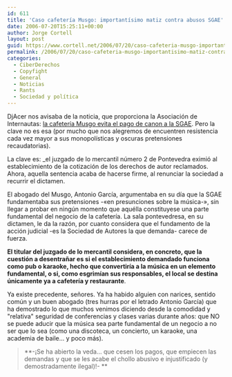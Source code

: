 ```yaml
---
id: 611
title: 'Caso cafeterí­a Musgo: importantí­simo matiz contra abusos SGAE'
date: 2006-07-20T15:25:11+00:00
author: Jorge Cortell
layout: post
guid: https://www.cortell.net/2006/07/20/caso-cafeteria-musgo-importantisimo-matiz-contra-abusos-sgae/
permalink: /2006/07/20/caso-cafeteria-musgo-importantisimo-matiz-contra-abusos-sgae/
categories:
  - CiberDerechos
  - Copyfight
  - General
  - Noticias
  - Rants
  - Sociedad y polí­tica
---
```

DjAcer nos avisaba de la noticia, que proporciona la Asociación de Internautas: <a target="_blank" title="Cafeterí­a Musgo lucha y gana" href="https://www.internautas.org/html/3809.html">la cafeterí­a Musgo evita el pago de canon a la SGAE</a>. Pero la clave no es esa (por mucho que nos alegremos de encuentren resistencia cada vez mayor a sus monopolí­sticas y oscuras pretensiones recaudatorias).

La clave es: _el juzgado de lo mercantil número 2 de Pontevedra eximió al establecimiento de la cotización de los derechos de autor reclamados. Ahora, aquella sentencia acaba de hacerse firme, al renunciar la sociedad a recurrir el dictamen.</p> 

El abogado del Musgo, Antonio Garcí­a, argumentaba en su dí­a que la SGAE fundamentaba sus pretensiones -«en presunciones sobre la música-», sin llegar a probar en ningún momento que aquélla constituyese una parte fundamental del negocio de la cafeterí­a. La sala pontevedresa, en su dictamen, le da la razón, por cuanto considera que el fundamento de la acción judicial -es la Sociedad de Autores la que demanda- carece de fuerza.

**El titular del juzgado de lo mercantil considera, en concreto, que la cuestión a desentrañar es si el establecimiento demandado funciona como pub o karaoke, hecho que convertirí­a a la música en un elemento fundamental, o si, como esgrimí­an sus responsables, el local se destina únicamente ya a cafeterí­a y restaurante**</em>.

Ya existe precedente, señores. Ya ha habido alguien con narices, sentido común y un buen abogado (tres hurras por el letrado Antonio Garcí­a) que ha demostrado lo que muchos venimos diciendo desde la comodidad y "relativa" seguridad de conferencias y clases varias durante años: que NO se puede aducir que la música sea parte fundamental de un negocio a no ser que lo sea (como una discoteca, un concierto, un karaoke, una academia de baile... y poco más).

> **-¡Se ha abierto la veda... que cesen los pagos, que empiecen las demandas y que se les acabe el chollo abusivo e injustificado (y demostradamente ilegal)!- **